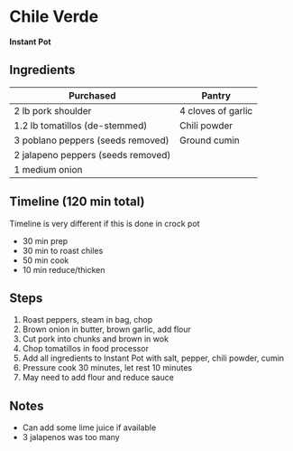 # Chile Verde
**Instant Pot**


## Ingredients

| Purchased                                       | Pantry             |
| ----------------------------------------------- | ------------------ |
| 2 lb pork shoulder                              | 4 cloves of garlic |
| 1.2 lb tomatillos (de-stemmed)                  | Chili powder       |
| 3 poblano peppers (seeds removed)                 | Ground cumin       |
| 2 jalapeno peppers (seeds removed) |                    |
| 1 medium onion                                  |                    |

## Timeline (120 min total)

Timeline is very different if this is done in crock pot

- 30 min prep
- 30 min to roast chiles
- 50 min cook
- 10 min reduce/thicken


## Steps

1. Roast peppers, steam in bag, chop
2. Brown onion in butter, brown garlic, add flour
2. Cut pork into chunks and brown in wok
3. Chop tomatillos in food processor
4. Add all ingredients to Instant Pot with salt, pepper, chili powder, cumin
5. Pressure cook 30 minutes, let rest 10 minutes
6. May need to add flour and reduce sauce


## Notes

- Can add some lime juice if available
- 3 jalapenos was too many